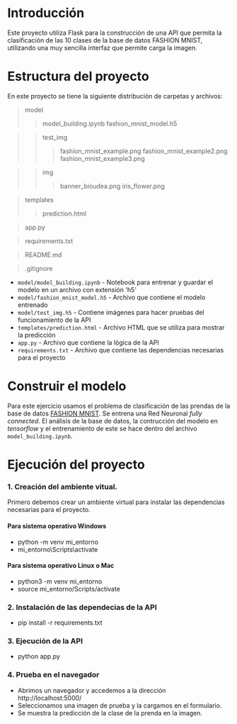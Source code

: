 # Introducción
Este proyecto utiliza Flask para la construcción de una API que permita la clasificación de las 10 clases de la base de datos FASHION MNIST, utilizando una muy sencilla interfaz que permite carga la imagen.

# Estructura del proyecto
En este proyecto se tiene la siguiente distribución de carpetas y archivos:

>model
>>model_building.ipynb 
>>fashion_mnist_model.h5

>>test_img
>>>fashion_mnist_example.png
>>>fashion_mnist_example2.png
>>>fashion_mnist_example3.png

>>img
>>>banner_bioudea.png
>>>iris_flower.png

>templates
>>prediction.html

>app.py

>requirements.txt

>README.md

>.gitignore


* `model/model_building.ipynb` - Notebook para entrenar y guardar el modelo en un archivo con extensión 'h5'
* `model/fashion_mnist_model.h5` - Archivo que contiene el modelo entrenado
* `model/test_img.h5` - Contiene imágenes para hacer pruebas del funcionamiento de la API
* `templates/prediction.html` - Archivo HTML que se utiliza para mostrar la predicción
* `app.py` - Archivo que contiene la lógica de la API
* `requirements.txt` - Archivo que contiene las dependencias necesarias para el proyecto

# Construir el modelo
Para este ejercicio usamos el problema de clasificación de las prendas de la base de datos [FASHION MNIST](https://www.tensorflow.org/datasets/catalog/fashion_mnist?hl=es-419). Se entrena una Red Neuronal *fully connected*. El análisis de la base de datos, la contrucción del modelo en *tensorflow* y el entrenamiento de este se hace dentro del archivo `model_building.ipynb`.

# Ejecución del proyecto
### 1. Creación del ambiente vitual.
Primero debemos crear un ambiente virtual para instalar las dependencias necesarias para el proyecto.
#### Para sistema operativo Windows
- python -m venv mi_entorno
- mi_entorno\Scripts\activate
#### Para sistema operativo Linux o Mac
- python3 -m venv mi_entorno
- source mi_entorno/Scripts/activate

### 2. Instalación de las dependecias de la API
- pip install -r requirements.txt

### 3. Ejecución de la API
- python app.py

### 4. Prueba en el navegador
- Abrimos un navegador y accedemos a la dirección http://localhost:5000/
- Seleccionamos una imagen de prueba y la cargamos en el formulario.
- Se muestra la predicción de la clase de la prenda en la imagen.
